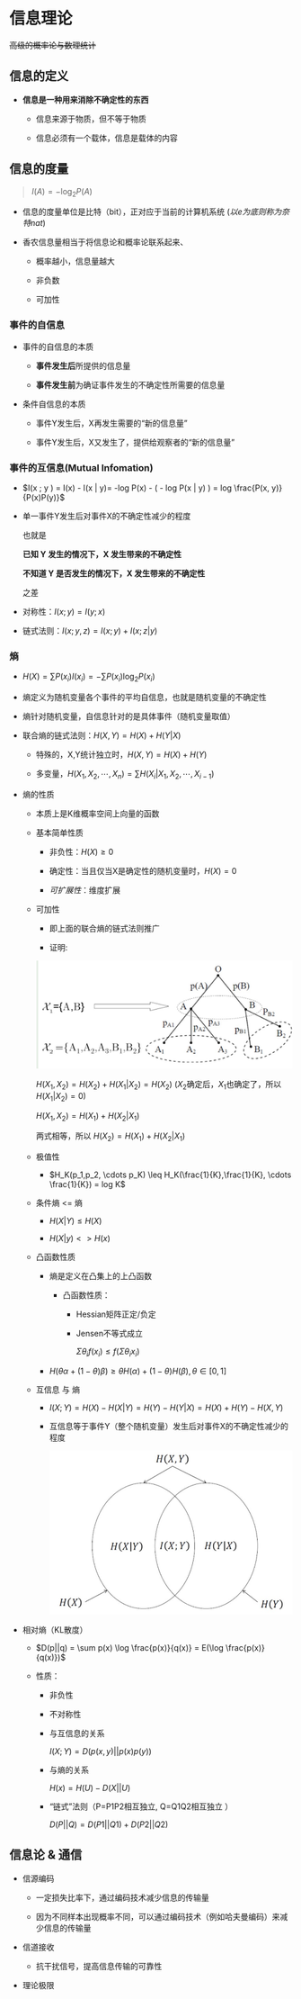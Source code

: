 # 信息理论

~~高级的概率论与数理统计~~

## 信息的定义

- **信息是一种用来消除不确定性的东西**

    - 信息来源于物质，但不等于物质
    
    - 信息必须有一个载体，信息是载体的内容

## 信息的度量

> $I(A) = -\log_2 P(A)$

- 信息的度量单位是比特（bit），正对应于当前的计算机系统 (*以e为底则称为奈特nat*)

- 香农信息量相当于将信息论和概率论联系起来、

    - 概率越小，信息量越大
  
    - 非负数
  
    - 可加性

### 事件的自信息

- 事件的自信息的本质

    - **事件发生后**所提供的信息量
    
    - **事件发生前**为确证事件发生的不确定性所需要的信息量

- 条件自信息的本质

    - 事件Y发生后，X再发生需要的“新的信息量”
    
    - 事件Y发生后，X又发生了，提供给观察者的“新的信息量”

### 事件的互信息(Mutual Infomation)

- $I(x ; y ) = I(x) - I(x | y)= -log P(x) - ( - log P(x | y) ) = log \frac{P(x, y)}{P(x)P(y)}$

- 单一事件Y发生后对事件X的不确定性减少的程度

    也就是

    **已知 Y 发生的情况下，X 发生带来的不确定性**

    **不知道 Y 是否发生的情况下，X 发生带来的不确定性**

    之差

- 对称性：$I(x ; y ) = I(y ; x )$

- 链式法则：$I(x ; y, z ) = I(x ; y ) + I(x ; z | y )$

### 熵

- $H(X) = \sum P(x_i) I(x_i) = - \sum P(x_i) \log_2 P(x_i)$

- 熵定义为随机变量各个事件的平均自信息，也就是随机变量的不确定性

- 熵针对随机变量，自信息针对的是具体事件（随机变量取值）

- 联合熵的链式法则：$H(X, Y) = H(X) + H(Y | X)$

    - 特殊的，X,Y统计独立时，$H(X, Y) = H(X) + H(Y)$

    - 多变量，$H(X_1, X_2, \cdots, X_n) = \sum H(X_i | X_1, X_2, \cdots, X_{i-1})$

- 熵的性质

    - 本质上是K维概率空间上向量的函数

    - 基本简单性质

        - 非负性：$H(X) \ge 0$
        
        - 确定性：当且仅当X是确定性的随机变量时，$H(X) = 0$
        
        - *可扩展性*：维度扩展

    - 可加性

        - 即上面的联合熵的链式法则推广
        
        - 证明:

        ![Infotree](Infotree.png)

        $H(X_1,X_2) = H(X_2) + H(X_1 | X_2) = H(X_2)$  ($X_2$确定后，$X_1$也确定了，所以$H(X_1 | X_2) = 0$)

        $H(X_1,X_2) = H(X_1) + H(X_2 | X_1)$

        两式相等，所以 $H(X_2) = H(X_1) + H(X_2 | X_1)$

    - 极值性

        - $H_K(p_1,p_2, \cdots p_K) \leq H_K(\frac{1}{K},\frac{1}{K}, \cdots \frac{1}{K}) = log K$

    - 条件熵 <= 熵

        - $H(X|Y) \leq H(X)$
        
        - $H(X|y) <> H(x)$

    - 凸函数性质

        - 熵是定义在凸集上的上凸函数
        
            - 凸函数性质：
            
                - Hessian矩阵正定/负定
                
                - Jensen不等式成立

                    $\Sigma \theta_i f(x_i) \leq f(\Sigma \theta_i x_i)$  
        
        - $H(\theta \alpha + (1-\theta) \beta) \geq \theta H(\alpha) + (1-\theta) H(\beta), \theta \in [0,1]$
        
    - 互信息 与 熵
    
        - $I(X;Y) = H(X) - H(X|Y) = H(Y) - H(Y|X) = H(X) + H(Y) - H(X,Y)$
        
        - 互信息等于事件Y（整个随机变量）发生后对事件X的不确定性减少的程度

            ![I(x,y)](Ixy.png) 

- 相对熵（KL散度）

    - $D(p||q) = \sum p(x) \log \frac{p(x)}{q(x)} = E(\log \frac{p(x)}{q(x)})$
    
    - 性质：
    
        - 非负性
        
        - 不对称性
        
        - 与互信息的关系
        
            $I(X;Y) = D(p(x,y)||p(x)p(y))$

        - 与熵的关系
        
            $H(x) = H(U) - D(X||U)$ 

        - “链式”法则（P=P1P2相互独立, Q=Q1Q2相互独立                      ）
      
            $D(P||Q) = D(P1||Q1) + D(P2||Q2)$       

## 信息论 & 通信

- 信源编码

    - 一定损失比率下，通过编码技术减少信息的传输量
    
    - 因为不同样本出现概率不同，可以通过编码技术（例如哈夫曼编码）来减少信息的传输量

- 信道接收

    - 抗干扰信号，提高信息传输的可靠性

- 理论极限
